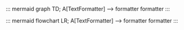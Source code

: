 ::: mermaid
graph TD;
    A[TextFormatter] --> formatter 
    formatter
:::

::: mermaid
flowchart LR;
    A[TextFormatter] --> formatter 
    formatter
:::